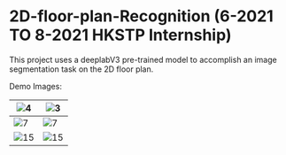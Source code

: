 # 2D-floor-plan-Recognition (6-2021 TO 8-2021 HKSTP Internship)

This project uses a deeplabV3 pre-trained model to accomplish an image segmentation task on the 2D floor plan.

Demo Images:

| ![4](https://github.com/user-attachments/assets/a4357570-c468-409c-a830-2e2033d2423f) | ![3](https://github.com/user-attachments/assets/4343c36d-de2b-4a01-adff-1e879980b5cc) |
|---|---|
| ![7](https://github.com/user-attachments/assets/2afe2666-b4be-42c5-8c2f-265ed48aeda2) | ![7](https://github.com/user-attachments/assets/a012dc34-474e-4053-81a7-4ae33287abe4) |
| ![15](https://github.com/user-attachments/assets/a828e7d5-f512-46c0-a7c0-6e94aba88911) | ![15](https://github.com/user-attachments/assets/707acdd9-2bed-4d07-a2a7-eb19f3ab22e2) |
